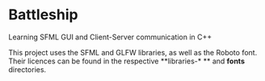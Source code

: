 # Battleship
Learning SFML GUI and Client-Server communication in C++

This project uses the SFML and GLFW libraries, as well as the Roboto font. Their licences can be found in the respective **libraries-\* ** and **fonts** directories.
